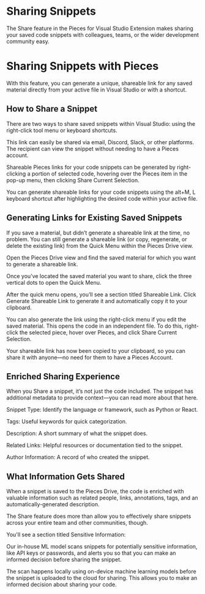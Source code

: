 # Sharing Snippets

The Share feature in the Pieces for Visual Studio Extension makes sharing your saved code snippets with colleagues, teams, or the wider development community easy.

# Sharing Snippets with Pieces

With this feature, you can generate a unique, shareable link for any saved material directly from your active file in Visual Studio or with a shortcut.

## How to Share a Snippet

There are two ways to share saved snippets within Visual Studio: using the right-click tool menu or keyboard shortcuts.

This link can easily be shared via email, Discord, Slack, or other platforms. The recipient can view the snippet without needing to have a Pieces account.

Shareable Pieces links for your code snippets can be generated by right-clicking a portion of selected code, hovering over the Pieces item in the pop-up menu, then clicking Share Current Selection.



You can generate shareable links for your code snippets using the alt+M, L keyboard shortcut after highlighting the desired code within your active file.



## Generating Links for Existing Saved Snippets

If you save a material, but didn’t generate a shareable link at the time, no problem. You can still generate a shareable link (or copy, regenerate, or delete the existing link) from the Quick Menu within the Pieces Drive view.

Open the Pieces Drive view and find the saved material for which you want to generate a shareable link.

Once you’ve located the saved material you want to share, click the three vertical dots to open the Quick Menu.

After the quick menu opens, you’ll see a section titled Shareable Link. Click Generate Shareable Link to generate it and automatically copy it to your clipboard.



You can also generate the link using the right-click menu if you edit the saved material. This opens the code in an independent file. To do this, right-click the selected piece, hover over Pieces, and click Share Current Selection.

Your shareable link has now been copied to your clipboard, so you can share it with anyone—no need for them to have a Pieces Account.

## Enriched Sharing Experience

When you Share a snippet, it’s not just the code included. The snippet has additional metadata to provide context—you can read more about that here.

Snippet Type: Identify the language or framework, such as Python or React.

Tags: Useful keywords for quick categorization.

Description: A short summary of what the snippet does.

Related Links: Helpful resources or documentation tied to the snippet.

Author Information: A record of who created the snippet.



## What Information Gets Shared

When a snippet is saved to the Pieces Drive, the code is enriched with valuable information such as related people, links, annotations, tags, and an automatically-generated description.



The Share feature does more than allow you to effectively share snippets across your entire team and other communities, though.

You'll see a section titled Sensitive Information:



Our in-house ML model scans snippets for potentially sensitive information, like API keys or passwords, and alerts you so that you can make an informed decision before sharing the snippet.  

The scan happens locally using on-device machine learning models before the snippet is uploaded to the cloud for sharing. This allows you to make an informed decision about sharing your code.